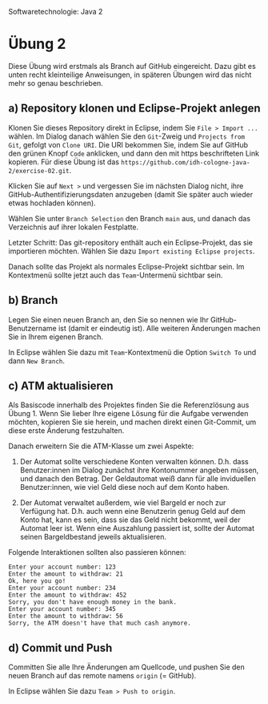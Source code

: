 Softwaretechnologie: Java 2

# Übung 2

Diese Übung wird erstmals als Branch auf GitHub eingereicht. Dazu gibt es unten recht kleinteilige Anweisungen, in späteren Übungen wird das nicht mehr so genau beschrieben.

## a) Repository klonen und Eclipse-Projekt anlegen

Klonen Sie dieses Repository direkt in Eclipse, indem Sie `File > Import ...` wählen. Im Dialog danach wählen Sie den `Git`-Zweig und `Projects from Git`, gefolgt von `Clone URI`. Die URI bekommen Sie, indem Sie auf GitHub den grünen Knopf `Code` anklicken, und dann den mit https beschrifteten Link kopieren. Für diese Übung ist das `https://github.com/idh-cologne-java-2/exercise-02.git`.

Klicken Sie auf `Next >` und vergessen Sie im nächsten Dialog nicht, ihre GitHub-Authentifizierungsdaten anzugeben (damit Sie später auch wieder etwas hochladen können).

Wählen Sie unter `Branch Selection` den Branch `main` aus, und danach das Verzeichnis auf ihrer lokalen Festplatte.

Letzter Schritt: Das git-repository enthält auch ein Eclipse-Projekt, das sie importieren möchten. Wählen Sie dazu `Import existing Eclipse projects`.

Danach sollte das Projekt als normales Eclipse-Projekt sichtbar sein. Im Kontextmenü sollte jetzt auch das `Team`-Untermenü sichtbar sein.

## b) Branch
Legen Sie einen neuen Branch an, den Sie so nennen wie Ihr GitHub-Benutzername ist (damit er eindeutig ist). Alle weiteren Änderungen machen Sie in Ihrem eigenen Branch.

In Eclipse wählen Sie dazu mit `Team`-Kontextmenü die Option `Switch To` und dann `New Branch`.

## c) ATM aktualisieren

Als Basiscode innerhalb des Projektes finden Sie die Referenzlösung aus Übung 1. Wenn Sie lieber Ihre eigene Lösung für die Aufgabe verwenden möchten, kopieren Sie sie herein, und machen direkt einen Git-Commit, um diese erste Änderung festzuhalten.

Danach erweitern Sie die ATM-Klasse um zwei Aspekte:

1. Der Automat sollte verschiedene Konten verwalten können. D.h. dass Benutzer:innen im Dialog zunächst ihre Kontonummer angeben müssen, und danach den Betrag. Der Geldautomat weiß dann für alle inviduellen Benutzer:innen, wie viel Geld diese noch auf dem Konto haben.

2. Der Automat verwaltet außerdem, wie viel Bargeld er noch zur Verfügung hat. D.h. auch wenn eine Benutzerin genug Geld auf dem Konto hat, kann es sein, dass sie das Geld nicht bekommt, weil der Automat leer ist. Wenn eine Auszahlung passiert ist, sollte der Automat seinen Bargeldbestand jeweils aktualisieren.

Folgende Interaktionen sollten also passieren können:

```
Enter your account number: 123
Enter the amount to withdraw: 21
Ok, here you go!
Enter your account number: 234
Enter the amount to withdraw: 452
Sorry, you don't have enough money in the bank.
Enter your account number: 345
Enter the amount to withdraw: 56
Sorry, the ATM doesn't have that much cash anymore.
```

## d) Commit und Push
Committen Sie alle Ihre Änderungen am Quellcode, und pushen Sie den neuen Branch auf das remote namens `origin` (= GitHub). 

In Eclipse wählen Sie dazu `Team > Push to origin`.